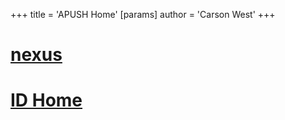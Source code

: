 +++
 title = 'APUSH Home'
[params]
	author = 'Carson West'
+++
# [nexus](./../nexus/)

# [ID Home](./../id-home/)
